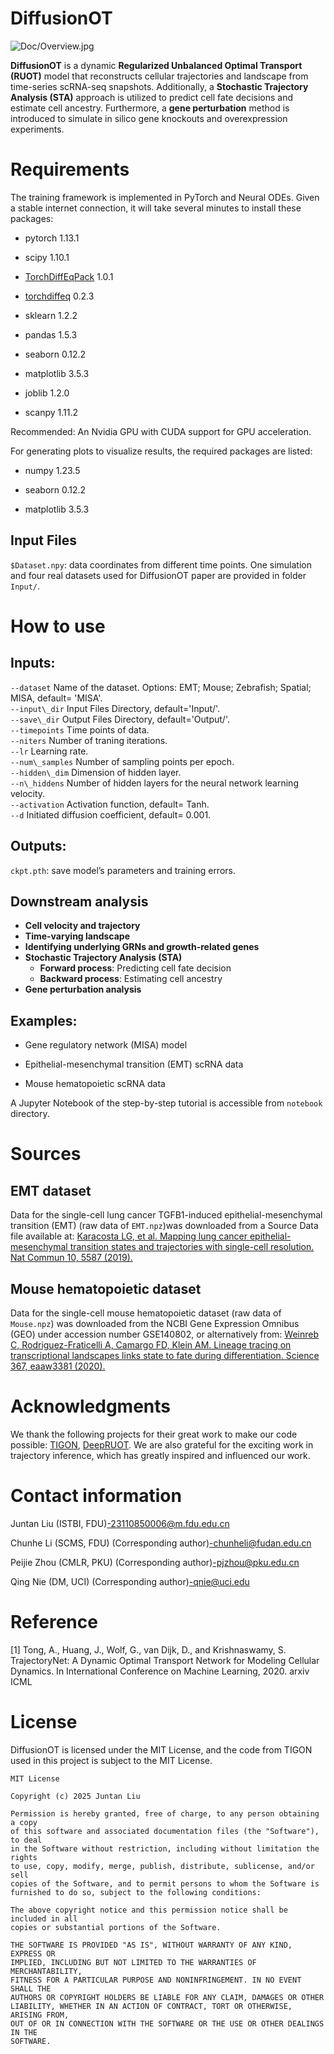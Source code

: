 # **DiffusionOT** 
![Doc/Overview.jpg](https://github.com/liujuntan/DiffusionOT/blob/main/Doc/Overview.jpg)




**DiffusionOT** is a dynamic **Regularized Unbalanced Optimal Transport (RUOT)** model that reconstructs cellular trajectories and landscape from time-series scRNA-seq snapshots. Additionally, a **Stochastic Trajectory Analysis (STA)** approach is utilized to predict cell fate decisions and estimate cell ancestry. Furthermore, a **gene perturbation** method is introduced to simulate in silico gene knockouts and overexpression experiments. 





# Requirements



The training framework is implemented in PyTorch and Neural ODEs. Given a stable internet connection, it will take several minutes to install these packages:



* pytorch 1.13.1

* scipy 1.10.1

* [TorchDiffEqPack](https://jzkay12.github.io/TorchDiffEqPack/TorchDiffEqPack.odesolver.html) 1.0.1

* [torchdiffeq](https://github.com/rtqichen/torchdiffeq) 0.2.3

* sklearn 1.2.2

* pandas 1.5.3

* seaborn 0.12.2

* matplotlib 3.5.3

* joblib 1.2.0

* scanpy 1.11.2



Recommended: An Nvidia GPU with CUDA support for GPU acceleration.



For generating plots to visualize results, the required packages are listed:



* numpy 1.23.5

* seaborn 0.12.2

* matplotlib 3.5.3





## Input Files

`$Dataset.npy`: data coordinates from different time points. One simulation and four real datasets used for DiffusionOT paper are provided in folder `Input/`. 





# How to use

## Inputs:

`--dataset` Name of the dataset. Options: EMT; Mouse; Zebrafish; Spatial; MISA, default= 'MISA'. \
`--input\_dir` Input Files Directory, default='Input/'. \
`--save\_dir` Output Files Directory, default='Output/'. \
`--timepoints` Time points of data. \
`--niters` Number of traning iterations. \
`--lr` Learning rate. \
`--num\_samples` Number of sampling points per epoch. \
`--hidden\_dim` Dimension of hidden layer. \
`--n\_hiddens` Number of hidden layers for the neural network learning velocity. \
`--activation` Activation function, default= Tanh. \
`--d` Initiated diffusion coefficient, default= 0.001. 





## Outputs:

`ckpt.pth`: save model’s parameters and training errors.

## Downstream analysis

- **Cell velocity and trajectory**
- **Time-varying landscape**
- **Identifying underlying GRNs and growth-related genes**
- **Stochastic Trajectory Analysis (STA)**
  - **Forward process**: Predicting cell fate decision
  - **Backward process**: Estimating cell ancestry
- **Gene perturbation analysis**


## Examples:

* Gene regulatory network (MISA) model

* Epithelial-mesenchymal transition (EMT) scRNA data

* Mouse hematopoietic scRNA data

A Jupyter Notebook of the step-by-step tutorial is accessible from `notebook` directory. 



# Sources

## EMT dataset

Data for the single-cell lung cancer TGFB1-induced epithelial-mesenchymal transition (EMT) (raw data of `EMT.npz`)was downloaded from a Source Data file available at: [Karacosta LG, et al. Mapping lung cancer epithelial-mesenchymal transition states and trajectories with single-cell resolution. Nat Commun 10, 5587 (2019).](https://www.nature.com/articles/s41467-019-13441-6#Sec3042)

## Mouse hematopoietic dataset

Data for the single-cell mouse hematopoietic dataset (raw data of `Mouse.npz`) was downloaded from the NCBI Gene Expression Omnibus (GEO) under accession number GSE140802, or alternatively from: [Weinreb C, Rodriguez-Fraticelli A, Camargo FD, Klein AM. Lineage tracing on transcriptional landscapes links state to fate during differentiation. Science 367, eaaw3381 (2020).](https://github.com/AllonKleinLab/paper-data/tree/master/Lineage\_tracing\_on\_transcriptional\_landscapes\_links\_state\_to\_fate\_during\_differentiation#experiment-3-in-vitro-cytokine-perturbations)



# Acknowledgments

We thank the following projects for their great work to make our code possible: [TIGON](https://github.com/yutongo/TIGON/), [DeepRUOT](https://github.com/zhenyiizhang/DeepRUOT/). We are also grateful for the exciting work in trajectory inference, which has greatly inspired and influenced our work.



# Contact information



Juntan Liu (ISTBI, FDU)-23110850006@m.fdu.edu.cn

Chunhe Li (SCMS, FDU) (Corresponding author)-chunheli@fudan.edu.cn

Peijie Zhou (CMLR, PKU) (Corresponding author)-pjzhou@pku.edu.cn

Qing Nie (DM, UCI) (Corresponding author)-qnie@uci.edu





# Reference

[1] Tong, A., Huang, J., Wolf, G., van Dijk, D., and Krishnaswamy, S. TrajectoryNet: A Dynamic Optimal Transport Network for Modeling Cellular Dynamics. In International Conference on Machine Learning, 2020. arxiv ICML

# License

DiffusionOT is licensed under the MIT License, and the code from TIGON used in this project is subject to the MIT License.
```
MIT License

Copyright (c) 2025 Juntan Liu

Permission is hereby granted, free of charge, to any person obtaining a copy
of this software and associated documentation files (the "Software"), to deal
in the Software without restriction, including without limitation the rights
to use, copy, modify, merge, publish, distribute, sublicense, and/or sell
copies of the Software, and to permit persons to whom the Software is
furnished to do so, subject to the following conditions:

The above copyright notice and this permission notice shall be included in all
copies or substantial portions of the Software.

THE SOFTWARE IS PROVIDED "AS IS", WITHOUT WARRANTY OF ANY KIND, EXPRESS OR
IMPLIED, INCLUDING BUT NOT LIMITED TO THE WARRANTIES OF MERCHANTABILITY,
FITNESS FOR A PARTICULAR PURPOSE AND NONINFRINGEMENT. IN NO EVENT SHALL THE
AUTHORS OR COPYRIGHT HOLDERS BE LIABLE FOR ANY CLAIM, DAMAGES OR OTHER
LIABILITY, WHETHER IN AN ACTION OF CONTRACT, TORT OR OTHERWISE, ARISING FROM,
OUT OF OR IN CONNECTION WITH THE SOFTWARE OR THE USE OR OTHER DEALINGS IN THE
SOFTWARE.
```
